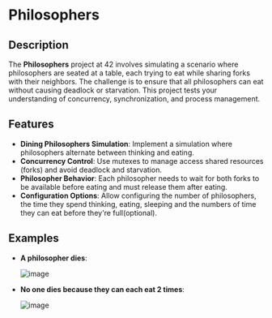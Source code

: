 # Philosophers

## Description

The **Philosophers** project at 42 involves simulating a scenario where philosophers are seated at a table, each trying to eat while sharing forks with their neighbors. The challenge is to ensure that all philosophers can eat without causing deadlock or starvation. This project tests your understanding of concurrency, synchronization, and process management.

## Features

- **Dining Philosophers Simulation**: Implement a simulation where philosophers alternate between thinking and eating.
- **Concurrency Control**: Use mutexes to manage access shared resources (forks) and avoid deadlock and starvation.
- **Philosopher Behavior**: Each philosopher needs to wait for both forks to be available before eating and must release them after eating.
- **Configuration Options**: Allow configuring the number of philosophers, the time they spend thinking, eating, sleeping and the numbers of time they can eat before they're full(optional).

## Examples

- **A philosopher dies**:
  
  ![image](https://github.com/user-attachments/assets/a9a82753-0850-4314-962e-4a3cef878eb2)
  
- **No one dies because they can each eat 2 times**:

  ![image](https://github.com/user-attachments/assets/b8cf4618-baa2-4ab3-9188-1673245fb9d1)


